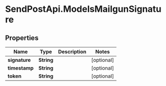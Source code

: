 # SendPostApi.ModelsMailgunSignature

## Properties
Name | Type | Description | Notes
------------ | ------------- | ------------- | -------------
**signature** | **String** |  | [optional] 
**timestamp** | **String** |  | [optional] 
**token** | **String** |  | [optional] 


